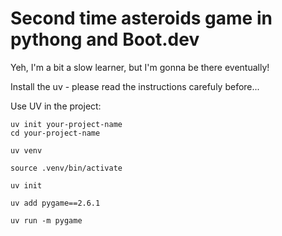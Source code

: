 # Second time asteroids game in pythong and Boot.dev

Yeh, I'm a bit a slow learner, but I'm gonna be there eventually!

Install the uv - please read the instructions carefuly before...

Use UV in the project:
```
uv init your-project-name
cd your-project-name

uv venv

source .venv/bin/activate

uv init

uv add pygame==2.6.1

uv run -m pygame
```

